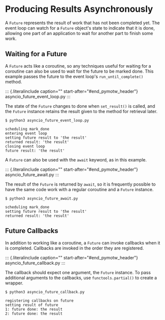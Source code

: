Producing Results Asynchronously
================================

A `Future` represents the result of work that has not been completed
yet. The event loop can watch for a `Future` object\'s state to indicate
that it is done, allowing one part of an application to wait for another
part to finish some work.

Waiting for a Future
--------------------

A `Future` acts like a coroutine, so any techniques useful for waiting
for a coroutine can also be used to wait for the future to be marked
done. This example passes the future to the event loop\'s
`run_until_complete()` method.

::: {.literalinclude caption="" start-after="#end_pymotw_header"}
asyncio\_future\_event\_loop.py
:::

The state of the `Future` changes to done when `set_result()` is called,
and the `Future` instance retains the result given to the method for
retrieval later.

``` {.sourceCode .none}
$ python3 asyncio_future_event_loop.py

scheduling mark_done
entering event loop
setting future result to 'the result'
returned result: 'the result'
closing event loop
future result: 'the result'
```

A `Future` can also be used with the `await` keyword, as in this
example.

::: {.literalinclude caption="" start-after="#end_pymotw_header"}
asyncio\_future\_await.py
:::

The result of the `Future` is returned by `await`, so it is frequently
possible to have the same code work with a regular coroutine and a
`Future` instance.

``` {.sourceCode .none}
$ python3 asyncio_future_await.py

scheduling mark_done
setting future result to 'the result'
returned result: 'the result'
```

Future Callbacks
----------------

In addition to working like a coroutine, a `Future` can invoke callbacks
when it is completed. Callbacks are invoked in the order they are
registered.

::: {.literalinclude caption="" start-after="#end_pymotw_header"}
asyncio\_future\_callback.py
:::

The callback should expect one argument, the `Future` instance. To pass
additional arguments to the callbacks, use `functools.partial()` to
create a wrapper.

``` {.sourceCode .none}
$ python3 asyncio_future_callback.py

registering callbacks on future
setting result of future
1: future done: the result
2: future done: the result
```
